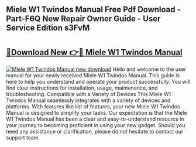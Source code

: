 ## Miele W1 Twindos Manual Free Pdf Download - Part-F6Q New Repair Owner Guide - User Service Edition s3FvM

# <h2><a href="http://cf10162.oget.top/?id=Miele+W1+Twindos+Manual">🔗Download New 👉🔴 Miele W1 Twindos Manual</a></h2>

[![Miele W1 Twindos Manual new download](https://i.imgur.com/5g1atiW.png)](http://cf10162.oget.top/?id=Miele+W1+Twindos+Manual)
Hello and welcome to the user manual for your newly received Miele W1 Twindos Manual. This guide is here to help you understand and operate your product successfully. You will find clear instructions for installation, usage, maintenance, and troubleshooting. Compatible with a Variety of Devices This Miele W1 Twindos Manual seamlessly integrates with a variety of devices and platforms. With features like list of features, your new Miele W1 Twindos Manual is designed to simplify your tasks. Our expectation is that the Miele W1 Twindos Manual has been a clear and easy-to-understand resource in your journey to becoming proficient in using your new gadget. Should you need any assistance or clarification, please do not hesitate to contact our support team.
